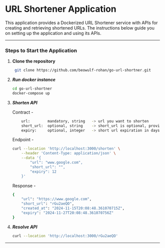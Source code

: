# URL Shortener Application

This application provides a Dockerized URL Shortener service with APIs for creating and retrieving shortened URLs. 
The instructions below guide you on setting up the application and using its APIs.

---

### Steps to Start the Application

1. **Clone the repository**
   ```bash
    git clone https://github.com/beowulf-rohan/go-url-shortner.git
   ```

2. ***Run docker instance***
    ```bash
    cd go-url-shortner
    docker-compose up
   ```

3. ***Shorten API***
    
    Contract -
    ```bash
        url:        mandatory, string   -> url you want to shorten
        short_url:  optional, string    -> short_url is optional, provide a custom short_url if needed
        expiry:     optional, integer   -> short url expiration in days
    ```
    
    Endpoint - 
    ```bash
    curl --location 'http://localhost:3000/shorten' \
        --header 'Content-Type: application/json' \
        --data '{
            "url": "www.google.com",
            "short_url": "",
            "expiry": 12
        }'
    ```

    Response - 
    ```bash
    {
        "url": "https://www.google.com",
        "short_url": "rGu2aeQO",
        "created_at": "2024-11-15T20:08:48.361070715Z",
        "expiry": "2024-11-27T20:08:48.361070756Z"
    }
    ```

4. ***Resolve API***
    ```bash
    curl --location 'http://localhost:3000/rGu2aeQO'
    
    ```

---

